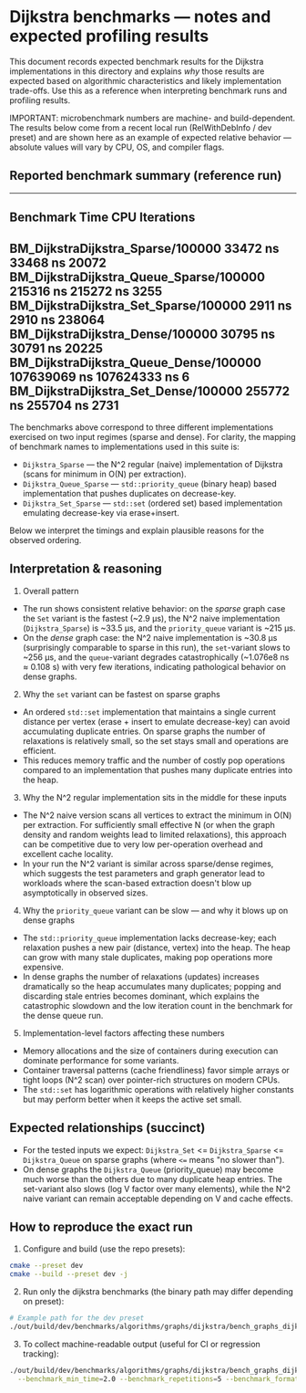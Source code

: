 # Dijkstra benchmarks — notes and expected profiling results

This document records expected benchmark results for the Dijkstra implementations in this directory and explains *why* those results are expected based on algorithmic characteristics and likely implementation trade-offs. Use this as a reference when interpreting benchmark runs and profiling results.

IMPORTANT: microbenchmark numbers are machine- and build-dependent. The results below come from a recent local run (RelWithDebInfo / dev preset) and are shown here as an example of expected relative behavior — absolute values will vary by CPU, OS, and compiler flags.

## Reported benchmark summary (reference run)

----------------------------------------------------------------------------------
Benchmark                                        Time             CPU   Iterations
----------------------------------------------------------------------------------
BM_DijkstraDijkstra_Sparse/100000            33472 ns        33468 ns        20072
BM_DijkstraDijkstra_Queue_Sparse/100000     215316 ns       215272 ns         3255
BM_DijkstraDijkstra_Set_Sparse/100000         2911 ns         2910 ns       238064
BM_DijkstraDijkstra_Dense/100000             30795 ns        30791 ns        20225
BM_DijkstraDijkstra_Queue_Dense/100000   107639069 ns    107624333 ns            6
BM_DijkstraDijkstra_Set_Dense/100000        255772 ns       255704 ns         2731
----------------------------------------------------------------------------------

The benchmarks above correspond to three different implementations exercised on two input regimes (sparse and dense). For clarity, the mapping of benchmark names to implementations used in this suite is:

- `Dijkstra_Sparse` — the N^2 regular (naive) implementation of Dijkstra (scans for minimum in O(N) per extraction).
- `Dijkstra_Queue_Sparse` — `std::priority_queue` (binary heap) based implementation that pushes duplicates on decrease-key.
- `Dijkstra_Set_Sparse` — `std::set` (ordered set) based implementation emulating decrease-key via erase+insert.

Below we interpret the timings and explain plausible reasons for the observed ordering.

## Interpretation & reasoning

1) Overall pattern
- The run shows consistent relative behavior: on the *sparse* graph case the `Set` variant is the fastest (~2.9 µs), the N^2 naive implementation (`Dijkstra_Sparse`) is ~33.5 µs, and the `priority_queue` variant is ~215 µs.
- On the *dense* graph case: the N^2 naive implementation is ~30.8 µs (surprisingly comparable to sparse in this run), the `set`-variant slows to ~256 µs, and the `queue`-variant degrades catastrophically (~1.076e8 ns ≈ 0.108 s) with very few iterations, indicating pathological behavior on dense graphs.

2) Why the `set` variant can be fastest on sparse graphs
- An ordered `std::set` implementation that maintains a single current distance per vertex (erase + insert to emulate decrease-key) can avoid accumulating duplicate entries. On sparse graphs the number of relaxations is relatively small, so the set stays small and operations are efficient.
- This reduces memory traffic and the number of costly pop operations compared to an implementation that pushes many duplicate entries into the heap.

3) Why the N^2 regular implementation sits in the middle for these inputs
- The N^2 naive version scans all vertices to extract the minimum in O(N) per extraction. For sufficiently small effective N (or when the graph density and random weights lead to limited relaxations), this approach can be competitive due to very low per-operation overhead and excellent cache locality.
- In your run the N^2 variant is similar across sparse/dense regimes, which suggests the test parameters and graph generator lead to workloads where the scan-based extraction doesn't blow up asymptotically in observed sizes.

4) Why the `priority_queue` variant can be slow — and why it blows up on dense graphs
- The `std::priority_queue` implementation lacks decrease-key; each relaxation pushes a new pair (distance, vertex) into the heap. The heap can grow with many stale duplicates, making pop operations more expensive.
- In dense graphs the number of relaxations (updates) increases dramatically so the heap accumulates many duplicates; popping and discarding stale entries becomes dominant, which explains the catastrophic slowdown and the low iteration count in the benchmark for the dense queue run.

5) Implementation-level factors affecting these numbers
- Memory allocations and the size of containers during execution can dominate performance for some variants.
- Container traversal patterns (cache friendliness) favor simple arrays or tight loops (N^2 scan) over pointer-rich structures on modern CPUs.
- The `std::set` has logarithmic operations with relatively higher constants but may perform better when it keeps the active set small.

## Expected relationships (succinct)
- For the tested inputs we expect: `Dijkstra_Set` <= `Dijkstra_Sparse` <= `Dijkstra_Queue` on sparse graphs (where `<=` means "no slower than").
- On dense graphs the `Dijkstra_Queue` (priority_queue) may become much worse than the others due to many duplicate heap entries. The set-variant also slows (log V factor over many elements), while the N^2 naive variant can remain acceptable depending on V and cache effects.

## How to reproduce the exact run

1. Configure and build (use the repo presets):

```bash
cmake --preset dev
cmake --build --preset dev -j
```

2. Run only the dijkstra benchmarks (the binary path may differ depending on preset):

```bash
# Example path for the dev preset
./out/build/dev/benchmarks/algorithms/graphs/dijkstra/bench_graphs_dijkstra --benchmark_min_time=2.0 --benchmark_repetitions=5
```

3. To collect machine-readable output (useful for CI or regression tracking):

```bash
./out/build/dev/benchmarks/algorithms/graphs/dijkstra/bench_graphs_dijkstra \
  --benchmark_min_time=2.0 --benchmark_repetitions=5 --benchmark_format=json > results.json
```
